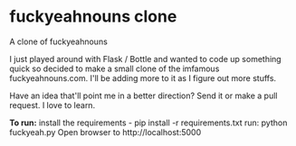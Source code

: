 fuckyeahnouns clone
==================

A clone of fuckyeahnouns

I just played around with Flask / Bottle and wanted to code up something quick so decided to make a small clone of the imfamous fuckyeahnouns.com. I'll be adding more to it as I figure out more stuffs.

Have an idea that'll point me in a better direction? Send it or make a pull request. I love to learn.

<strong>To run:</strong>
install the requirements - pip install -r requirements.txt
run: python fuckyeah.py
Open browser to http://localhost:5000
